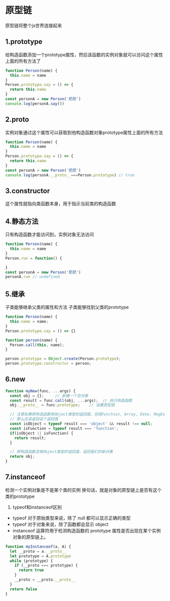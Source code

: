 # 原型链

原型链将整个js世界连接起来

## 1.prototype
给构造函数添加一个prototype属性，然后该函数的实例对象就可以访问这个属性上面的所有方法了
```javascript
function Person(name) {
  this.name = name
}
Person.prototype.say = () => {
  return this.name
}
const personA = new Person('肥肥')
console.log(personA.say())
```

## 2.__proto__
实例对象通过这个属性可以获取到他构造函数对象prototype属性上面的所有方法
```javascript
function Person(name) {
  this.name = name
}
Person.prototype.say = () => {
  return this.name
}
const personA = new Person('肥肥')
console.log(personA.__proto__===Person.prototype) // true
```
## 3.constructor
这个属性就指向类函数本身，用于指示当前类的构造函数

## 4.静态方法
只有构造函数才能访问到，实例对象无法访问
```javascript
function Person(name) {
  this.name = name
}
Person.run = function() {

}
const personA = new Person('肥肥')
personA.run // undefined
```

## 5.继承
子类能够继承父类的属性和方法
子类能够找到父类的prototype
```javascript
function Person(name) {
  this.name = name;    
}
Person.prototype.say = () => {}

function person(name) {
  Person.call(this, name);    
}

person.prototype = Object.create(Person.prototype);         
person.prototype.constructor = person;      
```

## 6.new
```javascript
function myNew(func, ...args) {
  const obj = {};     // 新建一个空对象
  const result = func.call(obj, ...args);  // 执行构造函数
  obj.__proto__ = func.prototype;    // 设置原型链

  // 注意如果原构造函数有Object类型的返回值，包括Functoin, Array, Date, RegExg, Error
  // 那么应该返回这个返回值
  const isObject = typeof result === 'object' && result !== null;
  const isFunction = typeof result === 'function';
  if(isObject || isFunction) {
    return result;
  }

  // 原构造函数没有Object类型的返回值，返回我们的新对象
  return obj;
}
```
## 7.instanceof
检测一个实例对象是不是某个类的实例
换句话，就是对象的原型链上是否有这个类的prototype
1. typeof和instanceof区别
* typeof 对于原始类型来说，除了 null 都可以显示正确的类型
* typeof 对于对象来说，除了函数都会显示 object
* instanceof 运算符用于检测构造函数的 prototype 属性是否出现在某个实例对象的原型链上。
```javascript
function myInstanceof(a, A) {
  let __proto = a.__proto__
  let prototype = A.prototype
  while (prototype) {
    if (__proto === prototype) {
      return true
    }
    __proto = __proto.__proto__
  }
  return false
}
```
